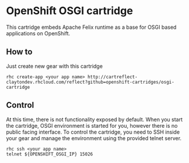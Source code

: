 # OpenShift OSGI cartridge

This cartridge embeds Apache Felix runtime as a base for OSGI based applications on OpenShift.

## How to

Just create new gear with this cartridge

```
rhc create-app <your app name> http://cartreflect-claytondev.rhcloud.com/reflect?github=openshift-cartridges/osgi-cartridge
```

## Control

At this time, there is not functionality exposed by default. When you start the cartridge, OSGI environment is started for you, however there is no public facing interface. To control the cartridge, you need to SSH inside your gear and manage the environment using the provided telnet server.

```
rhc ssh <your app name>
telnet ${OPENSHIFT_OSGI_IP} 15026
```
